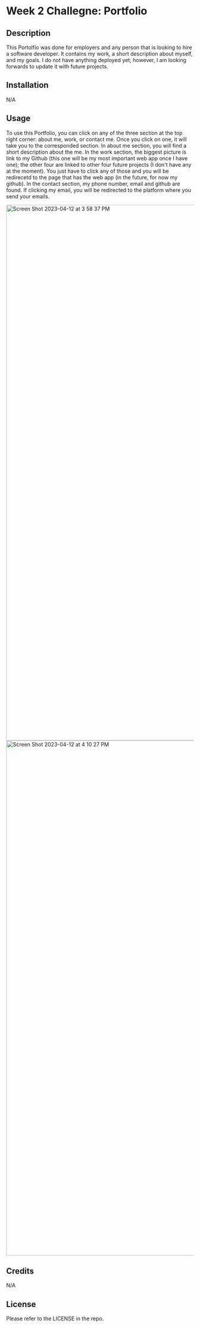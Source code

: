 # Week 2 Challegne: Portfolio

## Description

This Portolfio was done for employers and any person that is looking to hire a software developer. It contains my work, a short description about myself, and my goals. I do not have anything deployed yet; however, I am looking forwards to update it with future projects.

## Installation

N/A

## Usage

To use this Portfolio, you can click on any of the three section at the top right corner: about me, work, or contact me. Once you click on one, it will take you to the corresponded section. In about me section, you will find a short description about the me. In the work section, the biggest picture is link to my Github (this one will be my most important web app once I have one); the other four are linked to other four future projects (I don't have any at the moment). You just have to click any of those and you will be redirecetd to the page that has the web app (in the future, for now my github). In the contact section, my phone number, email and github are found. If clicking my email, you will be redirected to the platform where you send your emails. 


<img width="1434" alt="Screen Shot 2023-04-12 at 3 58 37 PM" src="https://user-images.githubusercontent.com/128647787/231572806-cdce27fa-9410-4bac-8da5-7fc257e79957.png">
<img width="1379" alt="Screen Shot 2023-04-12 at 4 10 27 PM" src="https://user-images.githubusercontent.com/128647787/231573246-3bb5e075-d657-469e-9541-c6e62b9da538.png">


## Credits

N/A

## License

Please refer to the LICENSE in the repo.
